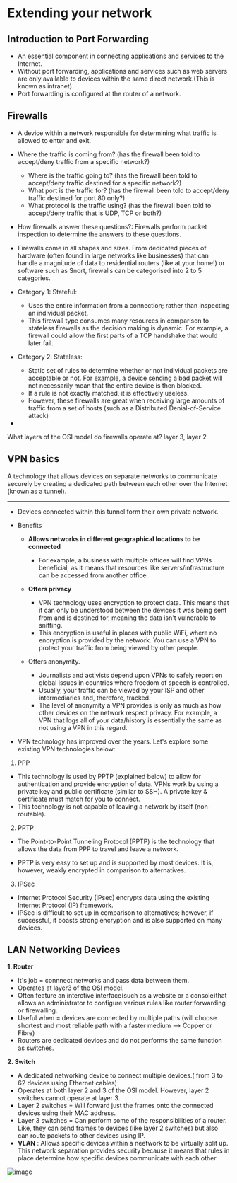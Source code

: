 # Extending your network

## Introduction to Port Forwarding
* An essential component in connecting applications and services to the Internet. 
* Without port forwarding, applications and services such as web servers are only available to devices within the same direct network.(This is known as intranet)
* Port forwarding is configured at the router of a network.

## Firewalls
* A device within a network responsible for determining what traffic is allowed to enter and exit.
* Where the traffic is coming from? (has the firewall been told to accept/deny traffic from a specific network?)
    * Where is the traffic going to? (has the firewall been told to accept/deny traffic destined for a specific network?)
    * What port is the traffic for? (has the firewall been told to accept/deny traffic destined for port 80 only?)
    * What protocol is the traffic using? (has the firewall been told to accept/deny traffic that is UDP, TCP or both?)
 
* How firewalls answer these questions?: Firewalls perform packet inspection to determine the answers to these questions.
* Firewalls come in all shapes and sizes. From dedicated pieces of hardware (often found in large networks like businesses) that can handle a magnitude of data to residential routers (like at your home!) or software such as Snort, firewalls can be categorised into 2 to 5 categories.
* Category 1: Stateful:
  * Uses the entire information from a connection; rather than inspecting an individual packet.
  * This firewall type consumes many resources in comparison to stateless firewalls as the decision making is dynamic. For example, a firewall could allow the first parts of a TCP handshake that would later fail.
* Category 2: Stateless:
  * Static set of rules to determine whether or not individual packets are acceptable or not. For example, a device sending a bad packet will not necessarily mean that the entire device is then blocked.
  *  If a rule is not exactly matched, it is effectively useless.
  *  However, these firewalls are great when receiving large amounts of traffic from a set of hosts (such as a Distributed Denial-of-Service attack)
 
* 
What layers of the OSI model do firewalls operate at?
layer 3, layer 2

## VPN basics
A technology that allows devices on separate networks to communicate securely by creating a dedicated path between each other over the Internet (known as a tunnel).
***
* Devices connected within this tunnel form their own private network.
* Benefits
  * **Allows networks in different geographical locations to be connected**
    * 	For example, a business with multiple offices will find VPNs beneficial, as it means that resources like servers/infrastructure can be accessed from another office.
  * **Offers privacy**
    * VPN technology uses encryption to protect data. This means that it can only be understood between the devices it was being sent from and is destined for, meaning the data isn't vulnerable to sniffing.
    * This encryption is useful in places with public WiFi, where no encryption is provided by the network. You can use a VPN to protect your traffic from being viewed by other people.
   
  * Offers anonymity.	
    * Journalists and activists depend upon VPNs to safely report on global issues in countries where freedom of speech is controlled.
    * Usually, your traffic can be viewed by your ISP and other intermediaries and, therefore, tracked.
    * The level of anonymity a VPN provides is only as much as how other devices on the network respect privacy. For example, a VPN that logs all of your data/history is essentially the same as not using a VPN in this regard.
   
*  VPN technology has improved over the years. Let's explore some existing VPN technologies below:

1. PPP	
  * This technology is used by PPTP (explained below) to allow for authentication and provide encryption of data. VPNs work by using a private key and public certificate (similar to SSH). A private key & certificate must match for you to connect.
  * This technology is not capable of leaving a network by itself (non-routable).

2. PPTP	
  * The Point-to-Point Tunneling Protocol (PPTP) is the technology that allows the data from PPP to travel and leave a network. 

  * PPTP is very easy to set up and is supported by most devices. It is, however, weakly encrypted in comparison to alternatives.

3. IPSec	
  * Internet Protocol Security (IPsec) encrypts data using the existing Internet Protocol (IP) framework.
  * IPSec is difficult to set up in comparison to alternatives; however, if successful, it boasts strong encryption and is also supported on many devices.

## LAN Networking Devices
**1. Router**
* It's job = connnect networks and pass data between them.
* Operates at layer3 of the OSI model.
* Often feature an interctive interface(such as a website or a console)that allows an administrator to configure various rules like router forwarding or firewalling.
* Useful when = devices are connected by multiple paths (will choose shortest and most reliable path with a faster medium --> Copper or Fibre)
* Routers are dedicated devices and do not performs the same function as switches.

**2. Switch**
* A dedicated networking device to connect multiple devices.( from 3 to 62 devices using Ethernet cables)
* Operates at both layer 2 and 3 of the OSI model. However, layer 2 switches cannot operate at layer 3.
* Layer 2 switches = Will forward just the frames onto the connected devices using their MAC address.
* Layer 3 switches = Can perform some of the responsibilities of a router. Like, they can send frames to devices (like layer 2 switches) but also can route packets to other devices using IP.
* **VLAN** : Allows specific devices within a neetwork to be virtually split up. This network separation provides security because it means that rules in place determine how specific devices communicate with each other.

 ![image](https://github.com/jaibirsingh/basics-of-networking/assets/20526556/daceb819-651e-437e-a73b-1f8924bf9051)












